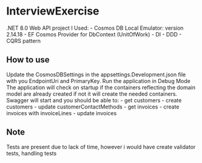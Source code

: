 # InterviewExercise

.NET 8.0 Web API project
I Used: 
	- Cosmos DB Local Emulator: version 2.14.18
	  - EF Cosmos Provider for DbContext (UnitOfWork)
	- DI
	- DDD
	- CQRS pattern

## How to use

Update the CosmosDBSettings in the appsettings.Development.json file with you EndpointUri and PrimaryKey.
Run the application in Debug Mode
The application will check on startup if the containers reflecting the domain model are already created if not it will create the needed containers.
Swagger will start and you should be able to: 
	- get customers
	- create customers
	- update customerContactMethods
	- get invoices
	- create invoices with invoiceLines
	- update invoices


## Note

Tests are present due to lack of time, however i would have create validator tests, handling tests

